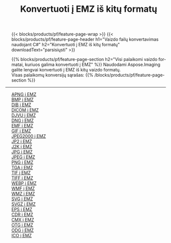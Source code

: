 ﻿---
title: Konvertuoti į EMZ iš kitų formatų 
weight: 3920
url: /lt/java/conversion/to/emz 
lang: lt
langdirlevel: 2
locales: zh-hans,ja,it,ru,de,es,fr,nl,id,lt,pl,pt,vi,tr,ko,zh-hant,ar,hi,th,sv,cs,uk,he
description: Naudodami Aspose.Imaging galite lengvai konvertuoti į EMZ iš kitų formatų
---

{{< blocks/products/pf/feature-page-wrap >}}
{{< blocks/products/pf/feature-page-header h1="Vaizdo failų konvertavimas naudojant C#" h2="Konvertuoti į EMZ iš kitų formatų" downloadText="parsisiųsti" >}}


{{% blocks/products/pf/feature-page-section  h2="Visi palaikomi vaizdo formatai, kuriuos galima konvertuoti į EMZ" %}}
Naudodami Aspose.Imaging galite lengvai konvertuoti į EMZ iš kitų vaizdo formatų.
<br/>
Visas palaikomų konversijų sąrašas:
{{% /blocks/products/pf/feature-page-section %}}
<div class="container-fluid productfamilypage bg-gray">
    <div class="convertypes bg-gray agp-content section">
        <div class="container">
		<hr style="margin-left:-20px;"/>
		<div class="row other-converters">
		    <div class='col-md-2 other-converter remove-lp remove-rp'><a href="/imaging/lt/java/conversion/apng-to-emz" >APNG į EMZ</a></div>
<div class='col-md-2 other-converter remove-lp remove-rp'><a href="/imaging/lt/java/conversion/bmp-to-emz" >BMP į EMZ</a></div>
<div class='col-md-2 other-converter remove-lp remove-rp'><a href="/imaging/lt/java/conversion/dib-to-emz" >DIB į EMZ</a></div>
<div class='col-md-2 other-converter remove-lp remove-rp'><a href="/imaging/lt/java/conversion/dicom-to-emz" >DICOM į EMZ</a></div>
<div class='col-md-2 other-converter remove-lp remove-rp'><a href="/imaging/lt/java/conversion/djvu-to-emz" >DJVU į EMZ</a></div>
<div class='col-md-2 other-converter remove-lp remove-rp'><a href="/imaging/lt/java/conversion/dng-to-emz" >DNG į EMZ</a></div>
<div class='col-md-2 other-converter remove-lp remove-rp'><a href="/imaging/lt/java/conversion/emf-to-emz" >EMF į EMZ</a></div>
<div class='col-md-2 other-converter remove-lp remove-rp'><a href="/imaging/lt/java/conversion/gif-to-emz" >GIF į EMZ</a></div>
<div class='col-md-2 other-converter remove-lp remove-rp'><a href="/imaging/lt/java/conversion/jpeg2000-to-emz" >JPEG2000 į EMZ</a></div>
<div class='col-md-2 other-converter remove-lp remove-rp'><a href="/imaging/lt/java/conversion/jp2-to-emz" >JP2 į EMZ</a></div>
<div class='col-md-2 other-converter remove-lp remove-rp'><a href="/imaging/lt/java/conversion/j2k-to-emz" >J2K į EMZ</a></div>
<div class='col-md-2 other-converter remove-lp remove-rp'><a href="/imaging/lt/java/conversion/jpg-to-emz" >JPG į EMZ</a></div>
<div class='col-md-2 other-converter remove-lp remove-rp'><a href="/imaging/lt/java/conversion/jpeg-to-emz" >JPEG į EMZ</a></div>
<div class='col-md-2 other-converter remove-lp remove-rp'><a href="/imaging/lt/java/conversion/png-to-emz" >PNG į EMZ</a></div>
<div class='col-md-2 other-converter remove-lp remove-rp'><a href="/imaging/lt/java/conversion/tga-to-emz" >TGA į EMZ</a></div>
<div class='col-md-2 other-converter remove-lp remove-rp'><a href="/imaging/lt/java/conversion/tif-to-emz" >TIF į EMZ</a></div>
<div class='col-md-2 other-converter remove-lp remove-rp'><a href="/imaging/lt/java/conversion/tiff-to-emz" >TIFF į EMZ</a></div>
<div class='col-md-2 other-converter remove-lp remove-rp'><a href="/imaging/lt/java/conversion/webp-to-emz" >WEBP į EMZ</a></div>
<div class='col-md-2 other-converter remove-lp remove-rp'><a href="/imaging/lt/java/conversion/wmf-to-emz" >WMF į EMZ</a></div>
<div class='col-md-2 other-converter remove-lp remove-rp'><a href="/imaging/lt/java/conversion/wmz-to-emz" >WMZ į EMZ</a></div>
<div class='col-md-2 other-converter remove-lp remove-rp'><a href="/imaging/lt/java/conversion/svg-to-emz" >SVG į EMZ</a></div>
<div class='col-md-2 other-converter remove-lp remove-rp'><a href="/imaging/lt/java/conversion/svgz-to-emz" >SVGZ į EMZ</a></div>
<div class='col-md-2 other-converter remove-lp remove-rp'><a href="/imaging/lt/java/conversion/eps-to-emz" >EPS į EMZ</a></div>
<div class='col-md-2 other-converter remove-lp remove-rp'><a href="/imaging/lt/java/conversion/cdr-to-emz" >CDR į EMZ</a></div>
<div class='col-md-2 other-converter remove-lp remove-rp'><a href="/imaging/lt/java/conversion/cmx-to-emz" >CMX į EMZ</a></div>
<div class='col-md-2 other-converter remove-lp remove-rp'><a href="/imaging/lt/java/conversion/otg-to-emz" >OTG į EMZ</a></div>
<div class='col-md-2 other-converter remove-lp remove-rp'><a href="/imaging/lt/java/conversion/odg-to-emz" >ODG į EMZ</a></div>
<div class='col-md-2 other-converter remove-lp remove-rp'><a href="/imaging/lt/java/conversion/ico-to-emz" >ICO į EMZ</a></div>
                </div>
        </div>
    </div>
</div>
<br/>

